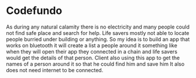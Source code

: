 # Codefundo
As during any natural calamity there is no electricity and many people could not find safe place and search for help.
Life savers mostly not able to locate people burried under building or anything. So my idea is to build an app that works on bluetooth it will create a list a people around it something like when they will open their app they connected in a chain and life savers would get the details of that person.
Client also using this app to get the names of a person around it so that he could find him and save him
It also does not need internet to be connected.
